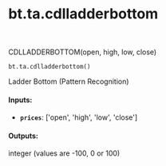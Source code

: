 <div itemscope itemtype="http://developers.google.com/ReferenceObject">
<meta itemprop="name" content="bt.ta.cdlladderbottom" />
<meta itemprop="path" content="Stable" />
</div>

# bt.ta.cdlladderbottom

<!-- Insert buttons and diff -->

<table class="tfo-notebook-buttons tfo-api nocontent" align="left">

</table>



CDLLADDERBOTTOM(open, high, low, close)

<pre class="devsite-click-to-copy prettyprint lang-py tfo-signature-link">
<code>bt.ta.cdlladderbottom()
</code></pre>



<!-- Placeholder for "Used in" -->

Ladder Bottom (Pattern Recognition)

#### Inputs:


* <b>`prices`</b>: ['open', 'high', 'low', 'close']


#### Outputs:

integer (values are -100, 0 or 100)
